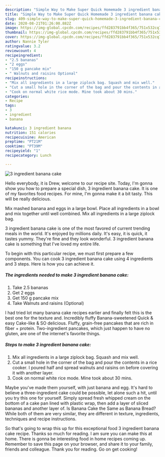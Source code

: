 ```yaml
---
description: "Simple Way to Make Super Quick Homemade 3 ingredient banana cake"
title: "Simple Way to Make Super Quick Homemade 3 ingredient banana cake"
slug: 409-simple-way-to-make-super-quick-homemade-3-ingredient-banana-cake
date: 2020-08-21T01:26:00.882Z
image: https://img-global.cpcdn.com/recipes/ffd283791bb4f365/751x532cq70/3-ingredient-banana-cake-recipe-main-photo.jpg
thumbnail: https://img-global.cpcdn.com/recipes/ffd283791bb4f365/751x532cq70/3-ingredient-banana-cake-recipe-main-photo.jpg
cover: https://img-global.cpcdn.com/recipes/ffd283791bb4f365/751x532cq70/3-ingredient-banana-cake-recipe-main-photo.jpg
author: Nannie Tyler
ratingvalue: 3.2
reviewcount: 4
recipeingredient:
- "2.5 bananas"
- "2 eggs"
- "150 g pancake mix"
- " Walnuts and raisins Optional"
recipeinstructions:
- "Mix all ingredients in a large ziplock bag. Squash and mix well."
- "Cut a small hole in the corner of the bag and pour the contents in a rice cooker. I poured half and spread walnuts and raisins on before covering it with another layer."
- "Cook on normal white rice mode. Mine took about 30 mins."
categories:
- Recipe
tags:
- 3
- ingredient
- banana

katakunci: 3 ingredient banana 
nutrition: 151 calories
recipecuisine: American
preptime: "PT21M"
cooktime: "PT39M"
recipeyield: "1"
recipecategory: Lunch

---
```



![3 ingredient banana cake](https://img-global.cpcdn.com/recipes/ffd283791bb4f365/751x532cq70/3-ingredient-banana-cake-recipe-main-photo.jpg)

Hello everybody, it is Drew, welcome to our recipe site. Today, I'm gonna show you how to prepare a special dish, 3 ingredient banana cake. It is one of my favorites food recipes. For mine, I'm gonna make it a bit tasty. This will be really delicious.

Mix mashed banana and eggs in a large bowl. Place all ingredients in a bowl and mix together until well combined. Mix all ingredients in a large ziplock bag.

3 ingredient banana cake is one of the most favored of current trending meals in the world. It's enjoyed by millions daily. It's easy, it is quick, it tastes yummy. They're fine and they look wonderful. 3 ingredient banana cake is something that I've loved my entire life.


To begin with this particular recipe, we must first prepare a few components. You can cook 3 ingredient banana cake using 4 ingredients and 3 steps. Here is how you can achieve it.

<!--inarticleads1-->

##### The ingredients needed to make 3 ingredient banana cake:

1. Take 2.5 bananas
1. Get 2 eggs
1. Get 150 g pancake mix
1. Take  Walnuts and raisins (Optional)


I had tried lot many banana cake recipes earlier and finally felt this is the best one for the texture and. Incredibly fluffy Banana-sweetened Quick &amp; easy Cake-like &amp; SO delicious. Fluffy, grain-free pancakes that are rich in fiber + protein. Two-ingredient pancakes, which just happen to have no gluten, are one of the internet&#39;s favorite things. 

<!--inarticleads2-->

##### Steps to make 3 ingredient banana cake:

1. Mix all ingredients in a large ziplock bag. Squash and mix well.
1. Cut a small hole in the corner of the bag and pour the contents in a rice cooker. I poured half and spread walnuts and raisins on before covering it with another layer.
1. Cook on normal white rice mode. Mine took about 30 mins.


Maybe you&#39;ve made them yourself, with just banana and egg. It&#39;s hard to believe a three-ingredient cake could be possible, let alone such a hit, until you try this one for yourself. Simply spread fresh whipped cream on the bottom of a cake pan lined with plastic wrap, then add a layer of sliced bananas and another layer of. Is Banana Cake the Same as Banana Bread? While both of them are very similar, they are different in texture, ingredients, techniques and recipe instructions. 

So that's going to wrap this up for this exceptional food 3 ingredient banana cake recipe. Thanks so much for reading. I am sure you can make this at home. There is gonna be interesting food in home recipes coming up. Remember to save this page on your browser, and share it to your family, friends and colleague. Thank you for reading. Go on get cooking!
